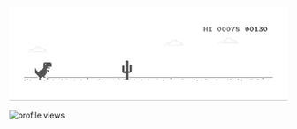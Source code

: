 
![image](https://github.com/Johnnypham7496/Dino/blob/main/dino.gif)
<p>
    <img src="![](https://komarev.com/ghpvc/?username=Johnnypham7496)" alt="profile views">
</p>
